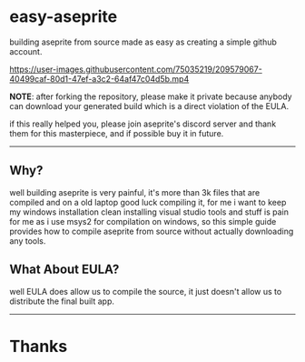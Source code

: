 # easy-aseprite
building aseprite from source made as easy as creating a simple github account.

https://user-images.githubusercontent.com/75035219/209579067-40499caf-80d1-47ef-a3c2-64af47c04d5b.mp4

**NOTE**: after forking the repository, please make it private because anybody can download your generated build which is a direct violation of the EULA.

if this really helped you, please join aseprite's discord server and thank them for this masterpiece, and if possible buy it in future.

---
## Why?

well building aseprite is very painful, it's more than 3k files that are compiled and on a old laptop good luck compiling it, for me i want to keep my windows installation clean installing visual studio tools and stuff is pain for me as i use msys2 for compilation on windows, so this simple guide provides how to compile aseprite from source without actually downloading any tools.

## What About EULA?

well EULA does allow us to compile the source, it just doesn't allow us to distribute the final built app.

---
# Thanks
